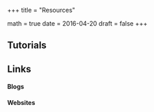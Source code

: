 +++
title = "Resources"

math = true
date = 2016-04-20
draft = false
+++

## Tutorials

## Links

#### Blogs

#### Websites